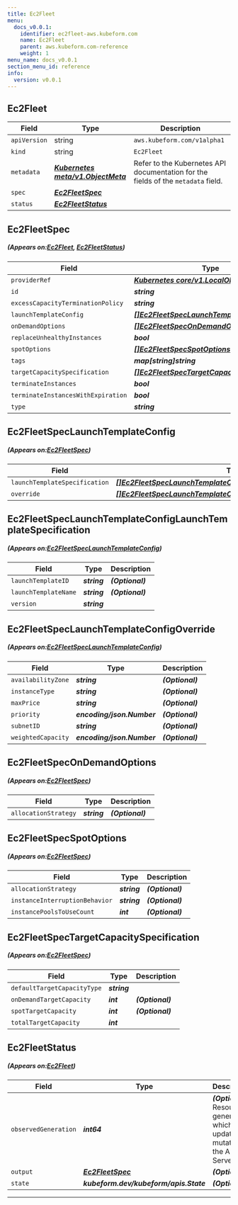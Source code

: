 ```yaml
---
title: Ec2Fleet
menu:
  docs_v0.0.1:
    identifier: ec2fleet-aws.kubeform.com
    name: Ec2Fleet
    parent: aws.kubeform.com-reference
    weight: 1
menu_name: docs_v0.0.1
section_menu_id: reference
info:
  version: v0.0.1
---
```


## Ec2Fleet
| Field | Type | Description |
| ------ | ----- | ----------- |
| `apiVersion` | string | `aws.kubeform.com/v1alpha1` |
|    `kind` | string | `Ec2Fleet` |
| `metadata` | ***[Kubernetes meta/v1.ObjectMeta](https://kubernetes.io/docs/reference/generated/kubernetes-api/v1.13/#objectmeta-v1-meta)***|Refer to the Kubernetes API documentation for the fields of the `metadata` field.|
| `spec` | ***[Ec2FleetSpec](#Ec2FleetSpec)***||
| `status` | ***[Ec2FleetStatus](#Ec2FleetStatus)***||
## Ec2FleetSpec
##### (Appears on:[Ec2Fleet](#Ec2Fleet), [Ec2FleetStatus](#Ec2FleetStatus))
| Field | Type | Description |
| ------ | ----- | ----------- |
| `providerRef` | ***[Kubernetes core/v1.LocalObjectReference](https://kubernetes.io/docs/reference/generated/kubernetes-api/v1.13/#localobjectreference-v1-core)***||
| `id` | ***string***||
| `excessCapacityTerminationPolicy` | ***string***| ***(Optional)*** |
| `launchTemplateConfig` | ***[[]Ec2FleetSpecLaunchTemplateConfig](#Ec2FleetSpecLaunchTemplateConfig)***||
| `onDemandOptions` | ***[[]Ec2FleetSpecOnDemandOptions](#Ec2FleetSpecOnDemandOptions)***| ***(Optional)*** |
| `replaceUnhealthyInstances` | ***bool***| ***(Optional)*** |
| `spotOptions` | ***[[]Ec2FleetSpecSpotOptions](#Ec2FleetSpecSpotOptions)***| ***(Optional)*** |
| `tags` | ***map[string]string***| ***(Optional)*** |
| `targetCapacitySpecification` | ***[[]Ec2FleetSpecTargetCapacitySpecification](#Ec2FleetSpecTargetCapacitySpecification)***||
| `terminateInstances` | ***bool***| ***(Optional)*** |
| `terminateInstancesWithExpiration` | ***bool***| ***(Optional)*** |
| `type` | ***string***| ***(Optional)*** |
## Ec2FleetSpecLaunchTemplateConfig
##### (Appears on:[Ec2FleetSpec](#Ec2FleetSpec))
| Field | Type | Description |
| ------ | ----- | ----------- |
| `launchTemplateSpecification` | ***[[]Ec2FleetSpecLaunchTemplateConfigLaunchTemplateSpecification](#Ec2FleetSpecLaunchTemplateConfigLaunchTemplateSpecification)***||
| `override` | ***[[]Ec2FleetSpecLaunchTemplateConfigOverride](#Ec2FleetSpecLaunchTemplateConfigOverride)***| ***(Optional)*** |
## Ec2FleetSpecLaunchTemplateConfigLaunchTemplateSpecification
##### (Appears on:[Ec2FleetSpecLaunchTemplateConfig](#Ec2FleetSpecLaunchTemplateConfig))
| Field | Type | Description |
| ------ | ----- | ----------- |
| `launchTemplateID` | ***string***| ***(Optional)*** |
| `launchTemplateName` | ***string***| ***(Optional)*** |
| `version` | ***string***||
## Ec2FleetSpecLaunchTemplateConfigOverride
##### (Appears on:[Ec2FleetSpecLaunchTemplateConfig](#Ec2FleetSpecLaunchTemplateConfig))
| Field | Type | Description |
| ------ | ----- | ----------- |
| `availabilityZone` | ***string***| ***(Optional)*** |
| `instanceType` | ***string***| ***(Optional)*** |
| `maxPrice` | ***string***| ***(Optional)*** |
| `priority` | ***encoding/json.Number***| ***(Optional)*** |
| `subnetID` | ***string***| ***(Optional)*** |
| `weightedCapacity` | ***encoding/json.Number***| ***(Optional)*** |
## Ec2FleetSpecOnDemandOptions
##### (Appears on:[Ec2FleetSpec](#Ec2FleetSpec))
| Field | Type | Description |
| ------ | ----- | ----------- |
| `allocationStrategy` | ***string***| ***(Optional)*** |
## Ec2FleetSpecSpotOptions
##### (Appears on:[Ec2FleetSpec](#Ec2FleetSpec))
| Field | Type | Description |
| ------ | ----- | ----------- |
| `allocationStrategy` | ***string***| ***(Optional)*** |
| `instanceInterruptionBehavior` | ***string***| ***(Optional)*** |
| `instancePoolsToUseCount` | ***int***| ***(Optional)*** |
## Ec2FleetSpecTargetCapacitySpecification
##### (Appears on:[Ec2FleetSpec](#Ec2FleetSpec))
| Field | Type | Description |
| ------ | ----- | ----------- |
| `defaultTargetCapacityType` | ***string***||
| `onDemandTargetCapacity` | ***int***| ***(Optional)*** |
| `spotTargetCapacity` | ***int***| ***(Optional)*** |
| `totalTargetCapacity` | ***int***||
## Ec2FleetStatus
##### (Appears on:[Ec2Fleet](#Ec2Fleet))
| Field | Type | Description |
| ------ | ----- | ----------- |
| `observedGeneration` | ***int64***| ***(Optional)*** Resource generation, which is updated on mutation by the API Server.|
| `output` | ***[Ec2FleetSpec](#Ec2FleetSpec)***| ***(Optional)*** |
| `state` | ***kubeform.dev/kubeform/apis.State***| ***(Optional)*** |
---
